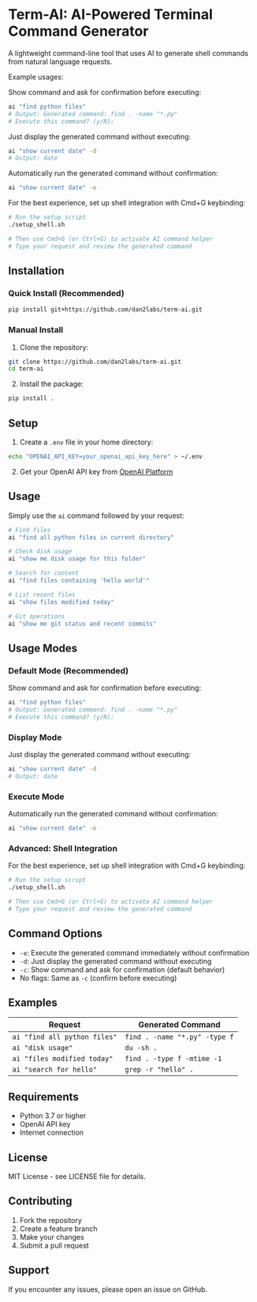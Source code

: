# Term-AI: AI-Powered Terminal Command Generator

A lightweight command-line tool that uses AI to generate shell commands from natural language requests.

Example usages:

Show command and ask for confirmation before executing:
```bash
ai "find python files"
# Output: Generated command: find . -name "*.py"
# Execute this command? (y/N):
```

Just display the generated command without executing:
```bash
ai "show current date" -d
# Output: date
```

Automatically run the generated command without confirmation:
```bash
ai "show current date" -e
```

For the best experience, set up shell integration with Cmd+G keybinding:

```bash
# Run the setup script
./setup_shell.sh

# Then use Cmd+G (or Ctrl+G) to activate AI command helper
# Type your request and review the generated command
```

## Installation

### Quick Install (Recommended)

```bash
pip install git+https://github.com/dan2labs/term-ai.git
```

### Manual Install

1. Clone the repository:
```bash
git clone https://github.com/dan2labs/term-ai.git
cd term-ai
```

2. Install the package:
```bash
pip install .
```

## Setup

1. Create a `.env` file in your home directory:
```bash
echo "OPENAI_API_KEY=your_openai_api_key_here" > ~/.env
```

2. Get your OpenAI API key from [OpenAI Platform](https://platform.openai.com/api-keys)

## Usage

Simply use the `ai` command followed by your request:

```bash
# Find files
ai "find all python files in current directory"

# Check disk usage
ai "show me disk usage for this folder"

# Search for content
ai "find files containing 'hello world'"

# List recent files
ai "show files modified today"

# Git operations
ai "show me git status and recent commits"
```

## Usage Modes

### Default Mode (Recommended)
Show command and ask for confirmation before executing:
```bash
ai "find python files"
# Output: Generated command: find . -name "*.py"
# Execute this command? (y/N):
```

### Display Mode
Just display the generated command without executing:
```bash
ai "show current date" -d
# Output: date
```

### Execute Mode
Automatically run the generated command without confirmation:
```bash
ai "show current date" -e
```

### Advanced: Shell Integration
For the best experience, set up shell integration with Cmd+G keybinding:

```bash
# Run the setup script
./setup_shell.sh

# Then use Cmd+G (or Ctrl+G) to activate AI command helper
# Type your request and review the generated command
```

## Command Options

- `-e`: Execute the generated command immediately without confirmation
- `-d`: Just display the generated command without executing
- `-c`: Show command and ask for confirmation (default behavior)
- No flags: Same as `-c` (confirm before executing)

## Examples

| Request | Generated Command |
|---------|------------------|
| `ai "find all python files"` | `find . -name "*.py" -type f` |
| `ai "disk usage"` | `du -sh .` |
| `ai "files modified today"` | `find . -type f -mtime -1` |
| `ai "search for hello"` | `grep -r "hello" .` |

## Requirements

- Python 3.7 or higher
- OpenAI API key
- Internet connection

## License

MIT License - see LICENSE file for details.

## Contributing

1. Fork the repository
2. Create a feature branch
3. Make your changes
4. Submit a pull request

## Support

If you encounter any issues, please open an issue on GitHub. 
